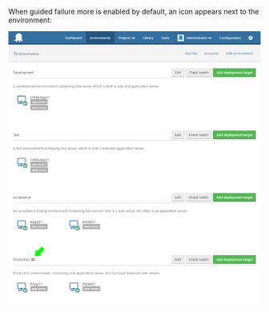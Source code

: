 When guided failure more is enabled by default, an icon appears next to the environment:

![](guided-failure-indicator.png "width=500")